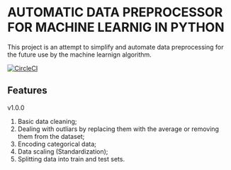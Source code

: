 # AUTOMATIC DATA PREPROCESSOR FOR MACHINE LEARNIG IN PYTHON

This project is an attempt to simplify and automate data preprocessing for the future use by the machine learnign algorithm. 

[![CircleCI](https://circleci.com/gh/ilyagrishkov/data_auto_preprocessor/tree/master.svg?style=svg&circle-token=e2d4cfe3e383b6ba0c346f09ad7d9d1ae4c777f0)](https://circleci.com/gh/ilyagrishkov/data_auto_preprocessor/tree/master)
## Features

v1.0.0

 1. Basic data cleaning;
 2. Dealing with outliars by replacing them with the average or removing them from the dataset;
 3. Encoding categorical data;
 4. Data scaling (Standardization);
 5. Splitting data into train and test sets.
